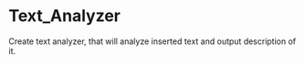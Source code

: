 # Text_Analyzer
Create text analyzer,
that will analyze inserted text and output description of it.


